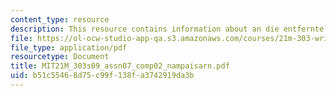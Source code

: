```yaml
---
content_type: resource
description: This resource contains information about an die entfernte their tempo.
file: https://ol-ocw-studio-app-qa.s3.amazonaws.com/courses/21m-303-writing-in-tonal-forms-i-spring-2009/b51c55468d75c99f138fa3742919da3b_MIT21M_303s09_assn07_comp02_nampaisarn.pdf
file_type: application/pdf
resourcetype: Document
title: MIT21M_303s09_assn07_comp02_nampaisarn.pdf
uid: b51c5546-8d75-c99f-138f-a3742919da3b
---
```

